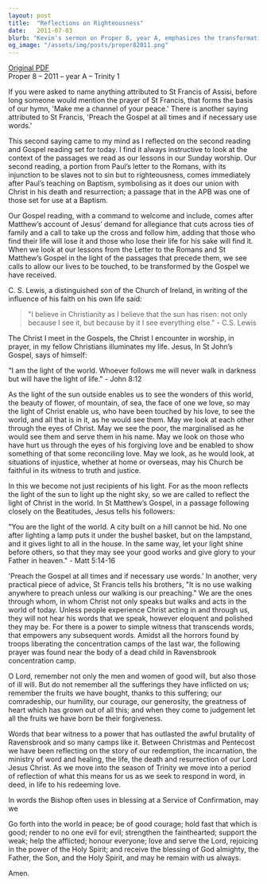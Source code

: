 ```yaml
---
layout: post
title:  "Reflections on Righteousness"
date:   2011-07-03
blurb: "Kevin's sermon on Proper 8, year A, emphasizes the transformative power of the Gospel in our lives. He draws on St. Francis of Assisi's teachings to illustrate the importance of living the Gospel beyond words, and cites C.S. Lewis on the pervasive influence of faith. The sermon encourages us to reflect Christ's light in the world, to see through His eyes, and to act justly and lovingly in His name."
og_image: "/assets/img/posts/proper82011.png"
---
```

[Original PDF](/assets/pdf/proper82011.pdf)    
Proper 8 – 2011 – year A – Trinity 1

If you were asked to name anything attributed to St Francis of Assisi, before long someone would mention the prayer of St Francis, that forms the basis of our hymn, 'Make me a channel of your peace.' There is another saying attributed to St Francis, 'Preach the Gospel at all times and if necessary use words.'

This second saying came to my mind as I reflected on the second reading and Gospel reading set for today. I find it always instructive to look at the context of the passages we read as our lessons in our Sunday worship. Our second reading, a portion from Paul’s letter to the Romans, with its injunction to be slaves not to sin but to righteousness, comes immediately after Paul’s teaching on Baptism, symbolising as it does our union with Christ in his death and resurrection; a passage that in the APB was one of those set for use at a Baptism.

Our Gospel reading, with a command to welcome and include, comes after Matthew’s account of Jesus’ demand for allegiance that cuts across ties of family and a call to take up the cross and follow him, adding that those who find their life will lose it and those who lose their life for his sake will find it. When we look at our lessons from the Letter to the Romans and St Matthew’s Gospel in the light of the passages that precede them, we see calls to allow our lives to be touched, to be transformed by the Gospel we have received.

C. S. Lewis, a distinguished son of the Church of Ireland, in writing of the influence of his faith on his own life said:

> "I believe in Christianity as I believe that the sun has risen: not only because I see it, but because by it I see everything else." - C.S. Lewis

The Christ I meet in the Gospels, the Christ I encounter in worship, in prayer, in my fellow Christians illuminates my life. Jesus, In St John’s Gospel, says of himself:

"I am the light of the world. Whoever follows me will never walk in darkness but will have the light of life." - John 8:12

As the light of the sun outside enables us to see the wonders of this world, the beauty of flower, of mountain, of sea, the face of one we love, so may the light of Christ enable us, who have been touched by his love, to see the world, and all that is in it, as he would see them. May we look at each other through the eyes of Christ. May we see the poor, the marginalised as he would see them and serve them in his name. May we look on those who have hurt us through the eyes of his forgiving love and be enabled to show something of that some reconciling love. May we look, as he would look, at situations of injustice, whether at home or overseas, may his Church be faithful in its witness to truth and justice.

In this we become not just recipients of his light. For as the moon reflects the light of the sun to light up the night sky, so we are called to reflect the light of Christ in the world. In St Matthew’s Gospel, in a passage following closely on the Beatitudes, Jesus tells his followers:

"You are the light of the world. A city built on a hill cannot be hid. No one after lighting a lamp puts it under the bushel basket, but on the lampstand, and it gives light to all in the house. In the same way, let your light shine before others, so that they may see your good works and give glory to your Father in heaven." - Matt 5:14-16

'Preach the Gospel at all times and if necessary use words.' In another, very practical piece of advice, St Francis tells his brothers, "It is no use walking anywhere to preach unless our walking is our preaching." We are the ones through whom, in whom Christ not only speaks but walks and acts in the world of today. Unless people experience Christ acting in and through us, they will not hear his words that we speak, however eloquent and polished they may be. For there is a power to simple witness that transcends words, that empowers any subsequent words. Amidst all the horrors found by troops liberating the concentration camps of the last war, the following prayer was found near the body of a dead child in Ravensbrook concentration camp.

O Lord, remember not only the men and women of good will, but also those of ill will. But do not remember all the sufferings they have inflicted on us; remember the fruits we have bought, thanks to this suffering; our comradeship, our humility, our courage, our generosity, the greatness of heart which has grown out of all this; and when they come to judgement let all the fruits we have born be their forgiveness.

Words that bear witness to a power that has outlasted the awful brutality of Ravensbrook and so many camps like it. Between Christmas and Pentecost we have been reflecting on the story of our redemption, the incarnation, the ministry of word and healing, the life, the death and resurrection of our Lord Jesus Christ. As we move into the season of Trinity we move into a period of reflection of what this means for us as we seek to respond in word, in deed, in life to his redeeming love.

In words the Bishop often uses in blessing at a Service of Confirmation, may we

Go forth into the world in peace;
be of good courage;
hold fast that which is good;
render to no one evil for evil;
strengthen the fainthearted; support the weak;
help the afflicted; honour everyone;
love and serve the Lord,
rejoicing in the power of the Holy Spirit;
and receive the blessing of God almighty,
the Father, the Son, and the Holy Spirit,
and may he remain with us always.

Amen.
